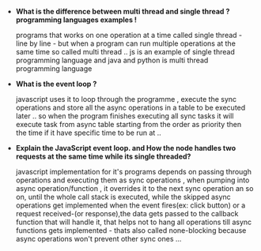 - **What is the difference between multi thread and single thread ? programming languages examples !**

  programs that works on one operation at a time called single thread - line by line - but when a program can run multiple operations at the same time so called multi thread .. js is an example of single thread programming language and java and python is multi thread programming language

- **What is the event loop ?**

  javascript uses it to loop through the programme , execute the sync operations and store all the async operations in a table to be executed later .. so when the program finishes executing all sync tasks it will execute task from async table starting from the order as priority then the time if it have specific time to be run at ..

- **Explain the JavaScript event loop. and How the node handles two requests at the same time while its single threaded?**

  javascript implementation for it's programs depends on passing through operations and executing them as sync operations , when pumping into async operation/function , it overrides it to the next sync operation an so on, until the whole call stack is executed, while the skipped async operations get implemented when the event fires(ex: click button) or a request received-(or response),the data gets passed to the callback function that will handle it, that helps not to hang all operations till async functions gets implemented - thats also called none-blocking because async operations won't prevent other sync ones ...
